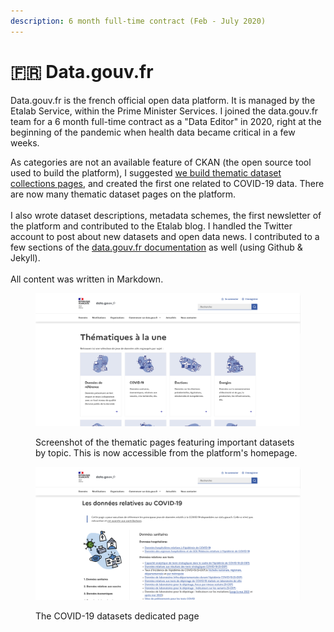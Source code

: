 ```yaml
---
description: 6 month full-time contract (Feb - July 2020)
---
```


# 🇫🇷 Data.gouv.fr

Data.gouv.fr is the french official open data platform. It is managed by the Etalab Service, within the Prime Minister Services. I joined the data.gouv.fr team for a 6 month full-time contract as a "Data Editor" in 2020, right at the beginning of the pandemic when health data became critical in a few weeks.

As categories are not an available feature of CKAN (the open source tool used to build the platform), I suggested [we build thematic dataset collections pages](https://www.data.gouv.fr/fr/pages/thematiques-a-la-une/), and created the first one related to COVID-19 data. There are now many thematic dataset pages on the platform.\
\
I also wrote dataset descriptions, metadata schemes, the first newsletter of the platform and contributed to the Etalab blog. I handled the Twitter account to post about new datasets and open data news. I contributed to a few sections of the [data.gouv.fr documentation](https://doc.data.gouv.fr/) as well (using Github & Jekyll).\
\
All content was written in Markdown.

<figure><img src="../.gitbook/assets/image (5).png" alt=""><figcaption><p>Screenshot of the thematic pages featuring important datasets by topic. This is now accessible from the platform's homepage.</p></figcaption></figure>

<figure><img src="../.gitbook/assets/image (4) (1).png" alt=""><figcaption><p>The COVID-19 datasets dedicated page</p></figcaption></figure>

